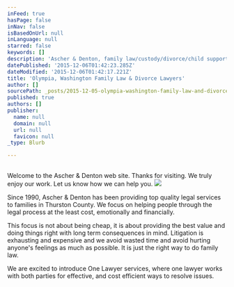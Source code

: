 ```yaml
---
inFeed: true
hasPage: false
inNav: false
isBasedOnUrl: null
inLanguage: null
starred: false
keywords: []
description: 'Ascher & Denton, family law/custody/divorce/child support attorneys'
datePublished: '2015-12-06T01:42:23.285Z'
dateModified: '2015-12-06T01:42:17.221Z'
title: 'Olympia, Washington Family Law & Divorce Lawyers'
author: []
sourcePath: _posts/2015-12-05-olympia-washington-family-law-and-divorce-lawyers.md
published: true
authors: []
publisher:
  name: null
  domain: null
  url: null
  favicon: null
_type: Blurb

---
```

## 

Welcome to the Ascher & Denton web site. Thanks for visiting. We truly enjoy our work. Let us know how we can help you. ![](https://the-grid-user-content.s3-us-west-2.amazonaws.com/e7a5e1ab-b8e3-424b-970e-4c51c33ec28d.jpg)

Since 1990, Ascher & Denton has been providing top quality legal services to families in Thurston County. We focus on helping people through the legal process at the least cost, emotionally and financially. 

This focus is not about being cheap, it is about providing the best value and doing things right with long term consequences in mind. Litigation is exhausting and expensive and we avoid wasted time and avoid hurting anyone's feelings as much as possible. It is just the right way to do family law.

We are excited to introduce One Lawyer services, where one lawyer works with both parties for effective, and cost efficient ways to resolve issues.